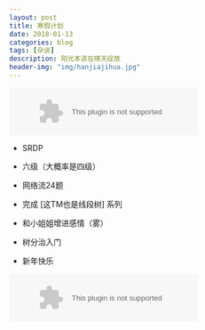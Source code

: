 ```yaml
---
layout: post
title: 寒假计划
date: 2018-01-13
categories: blog
tags: [杂谈]
description: 阳光本该在晴天绽放
header-img: "img/hanjiajihua.jpg"
---
```


<embed src="//music.163.com/style/swf/widget.swf?sid=28363806&type=2&auto=1&width=320&height=66" width="340" height="86"  allowNetworking="all">

- SRDP

- 六级（大概率是四级）

- 网络流24题

- 完成 [这TM也是线段树] 系列

- 和小姐姐增进感情（雾）

- 树分治入门

- 新年快乐

<embed src="//music.163.com/style/swf/widget.swf?sid=28363806&type=2&auto=1&width=320&height=66" width="340" height="86"  allowNetworking="all"></embed>

